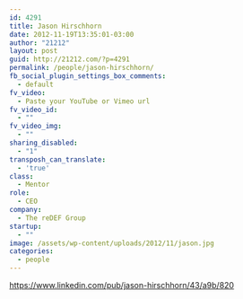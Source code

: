 ```yaml
---
id: 4291
title: Jason Hirschhorn
date: 2012-11-19T13:35:01-03:00
author: "21212"
layout: post
guid: http://21212.com/?p=4291
permalink: /people/jason-hirschhorn/
fb_social_plugin_settings_box_comments:
  - default
fv_video:
  - Paste your YouTube or Vimeo url
fv_video_id:
  - ""
fv_video_img:
  - ""
sharing_disabled:
  - "1"
transposh_can_translate:
  - 'true'
class:
  - Mentor
role:
  - CEO
company:
  - The reDEF Group
startup:
  - ""
image: /assets/wp-content/uploads/2012/11/jason.jpg
categories:
  - people
---
```

https://www.linkedin.com/pub/jason-hirschhorn/43/a9b/820
